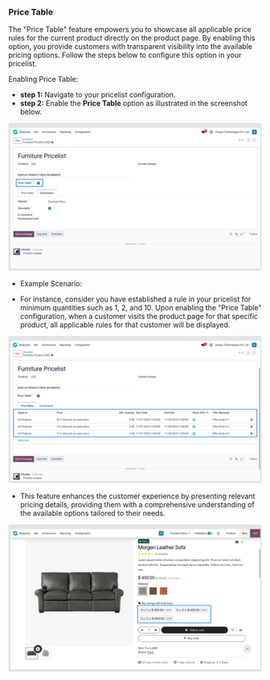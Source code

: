 
### Price Table



The "Price Table" feature empowers you to showcase all applicable price rules for the current product directly on the product page. By enabling this option, you provide customers with transparent visibility into the available pricing options. Follow the steps below to configure this option in your pricelist.


Enabling Price Table:

* **step 1:** Navigate to your pricelist configuration.
* **step 2:** Enable the **Price Table** option as illustrated in the screenshot below.

![](./images/ptb1.png)


* Example Scenario:

* For instance, consider you have established a rule in your pricelist for minimum quantities such as 1, 2, and 10. Upon enabling the "Price Table" configuration, when a customer visits the product page for that specific product, all applicable rules for that customer will be displayed.

![](./images/ptb2.png)

* This feature enhances the customer experience by presenting relevant pricing details, providing them with a comprehensive understanding of the available options tailored to their needs.

![](./images/ptb3.png)



